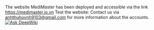 The website MediMaster has been deployed and accessible via the link https://medimaster.io.vn
Test the website: Contact us via anhthuhuynh9103@gmail.com for more information about the accounts.
[![Ask DeepWiki](https://deepwiki.com/badge.svg)](https://deepwiki.com/panadolextra91/test-deploy)
